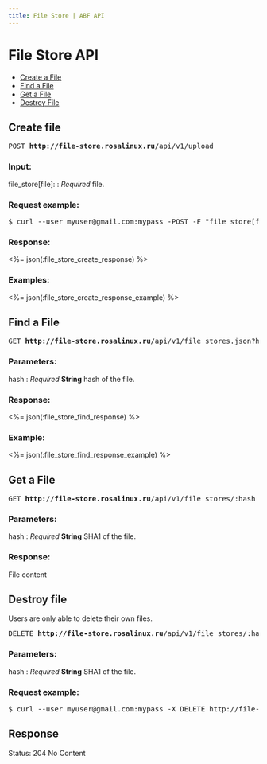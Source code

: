 ```yaml
---
title: File Store | ABF API
---
```


# File Store API

* <a href="#create-file">Create a File </a>
* <a href="#find-a-file">Find a File</a>
* <a href="#get-a-file">Get a File</a>
* <a href="#destroy-file">Destroy File</a>

## Create file

<pre>POST <strong>http://file-store.rosalinux.ru</strong>/api/v1/upload</pre>

### Input:

file_store[file]:
: _Required_ file.

### Request example:

<pre class="terminal">
$ curl --user myuser@gmail.com:mypass -POST -F "file_store[file]=@/path/to/file/archive.zip" http://file-store.rosalinux.ru/api/v1/upload
</pre>

### Response:

<%= json(:file_store_create_response) %>

### Examples:

<%= json(:file_store_create_response_example) %>

## Find a File

<pre>GET <strong>http://file-store.rosalinux.ru</strong>/api/v1/file_stores.json?hash=:hash</pre>

### Parameters:

hash
: _Required_ **String** hash of the file.

### Response:

<%= json(:file_store_find_response) %>

### Example:

<%= json(:file_store_find_response_example) %>

## Get a File

<pre>GET <strong>http://file-store.rosalinux.ru</strong>/api/v1/file_stores/:hash</pre>

### Parameters:

hash
: _Required_ **String** SHA1 of the file.

### Response:

File content

## Destroy file

Users are only able to delete their own files.

<pre>DELETE <strong>http://file-store.rosalinux.ru</strong>/api/v1/file_stores/:hash.json</pre>

### Parameters:

hash
: _Required_ **String** SHA1 of the file.

### Request example:

<pre class="terminal">
$ curl --user myuser@gmail.com:mypass -X DELETE http://file-store.rosalinux.ru/api/v1/file_stores/3a93e5553490e39b4cd50269d51ad8438b7e20b8.json
</pre>

## Response

  Status: 204 No Content
